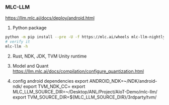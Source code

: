 ### MLC-LLM

https://llm.mlc.ai/docs/deploy/android.html

1. Python package
```bash
python -m pip install --pre -U -f https://mlc.ai/wheels mlc-llm-nightly-cpu mlc-ai-nightly-cpu
# verify it
mlc-llm -h
```

2. Rust, NDK, JDK, TVM Unity runtime


3. Model and Quant
https://llm.mlc.ai/docs/compilation/configure_quantization.html


4. config android dependencies
export ANDROID_NDK=~/NDK/android-ndk/
export TVM_NDK_CC=
export MLC_LLM_SOURCE_DIR=~/Desktop/ANL/Project/AIoT-Demo/mlc-llm/
export TVM_SOURCE_DIR=${MLC_LLM_SOURCE_DIR}/3rdparty/tvm/

   